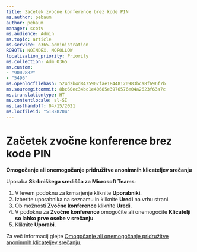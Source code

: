 ```yaml
---
title: Začetek zvočne konference brez kode PIN
ms.author: pebaum
author: pebaum
manager: scotv
ms.audience: Admin
ms.topic: article
ms.service: o365-administration
ROBOTS: NOINDEX, NOFOLLOW
localization_priority: Priority
ms.collection: Adm_O365
ms.custom:
- "9002882"
- "5496"
ms.openlocfilehash: 524d2b4d8475907fae18448120983bca8f696f7b
ms.sourcegitcommit: 8bc60ec34bc1e40685e3976576e04a2623f63a7c
ms.translationtype: HT
ms.contentlocale: sl-SI
ms.lasthandoff: 04/15/2021
ms.locfileid: "51828204"
---
```

# <a name="start-an-audio-conference-without-a-pin"></a>Začetek zvočne konference brez kode PIN

**Omogočanje ali onemogočanje pridružitve anonimnih klicateljev srečanju**

Uporaba **Skrbniškega središča za Microsoft Teams**:

1. V levem podoknu za krmarjenje kliknite **Uporabniki**.
2. Izberite uporabnika na seznamu in kliknite **Uredi** na vrhu strani.
3. Ob možnosti **Zvočne konference** kliknite **Uredi**.
4. V podoknu za **Zvočne konference** omogočite ali onemogočite **Klicatelji so lahko prve osebe v srečanju**.
5. Kliknite **Uporabi**.

Za več informacij glejte [Omogočanje ali onemogočanje pridružitve anonimnih klicateljev srečanju](https://docs.microsoft.com/microsoftteams/start-an-audio-conference-over-the-phone-without-a-pin-in-teams).
